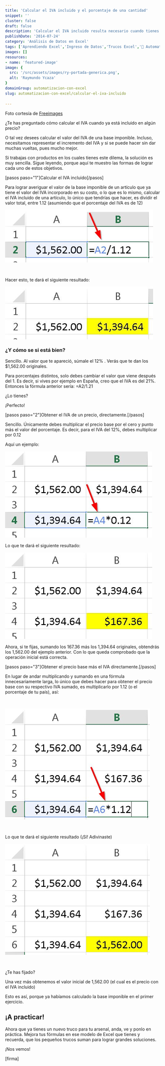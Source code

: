 ```yaml
---
title: 'Calcular el IVA incluido y el porcentaje de una cantidad'
snippet: ''
cluster: false
draft: false 
description: 'Calcular el IVA incluido resulta necesario cuando tienes esos catálogos de precios sin detalle de impuestos. Aquí te muestro cómo hacerlo fácil y sencillo.'
publishDate: '2014-07-24'
category: 'Análisis de Datos en Excel'
tags: ['Aprendiendo Excel','Ingreso de Datos','Trucos Excel','🤖 Automatización con Excel']
images: []
resources: 
- name: 'featured-image'
image: {
  src: '/src/assets/images/ry-portada-generica.png',
  alt: 'Raymundo Ycaza'
}
domainGroup: automatizacion-con-excel
slug: automatizacion-con-excel/calcular-el-iva-incluido

---
```


Foto cortesía de [Freeimages](http://www.freeimages.com/photo/649206 "Freeimages")

¿Te has preguntado cómo calcular el IVA cuando ya está incluido en algún precio?

O tal vez desees calcular el valor del IVA de una base imponible. Incluso, necesitamos representar el incremento del IVA y si se puede hacer sin dar muchas vueltas, pues mucho mejor.

Si trabajas con productos en los cuales tienes este dilema, la solución es muy sencilla. Sigue leyendo, porque aquí te muestro las formas de lograr cada uno de estos objetivos.

\[pasos paso="1"\]Calcular el IVA incluido\[/pasos\]

Para lograr averiguar el valor de la base imponible de un artículo que ya tiene el valor del IVA incorporado en su costo, o lo que es lo mismo, calcular el IVA incluido de una artículo, lo único que tendrías que hacer, es dividir el valor total, entre 1.12 (asumiendo que el porcentaje del IVA es de 12)

![Calcular el IVA incluido](/src/assets/images/2023/calcular-el-iva-incluido_001.jpg)

 

Hacer esto, te dará el siguiente resultado:

![Calcular el IVA incluido](/src/assets/images/2023/calcular-el-iva-incluido_002.jpg)

### ¿Y cómo se si está bien?

Sencillo. Al valor que te apareció, súmale el 12% . Verás que te dan los $1,562.00 originales.

Para porcentajes distintos, solo debes cambiar el valor que viene después del 1. Es decir, si vives por ejemplo en España, creo que el IVA es del 21%. Entonces la fórmula anterior sería: =A2/1.21

¿Lo tienes?

¡Perfecto!

\[pasos paso="2"\]Obtener el IVA de un precio, directamente.\[/pasos\]

Sencillo. Únicamente debes multiplicar el precio base por el cero y punto más el valor del porcentaje. Es decir, para el IVA del 12%, debes multiplicar por 0.12

Aquí un ejemplo:

![Calcular el IVA incluido](/src/assets/images/2023/calcular-el-iva-incluido_003.jpg)

Lo que te dará el siguiente resultado:

![Calcular el IVA incluido](/src/assets/images/2023/calcular-el-iva-incluido_004.jpg)

Ahora, si te fijas, sumando los 167.36 más los 1,394.64 originales, obtendrás los 1,562.00 del ejemplo anterior. Con lo que queda comprobado que la operación inicial está correcta.

\[pasos paso="3"\]Obtener el precio base más el IVA directamente.\[/pasos\]

En lugar de andar multiplicando y sumando en una fórmula innecesariamente larga, lo único que debes hacer para obtener el precio base con su respectivo IVA sumado, es multiplicarlo por 1.12 (o el porcentaje de tu país), así:

 

![Calcular el IVA incluido](/src/assets/images/2023/calcular-el-iva-incluido_005.jpg)

 

Lo que te dará el siguiente resultado (¡Sí! Adivinaste)

![Calcular el IVA incluido](/src/assets/images/2023/calcular-el-iva-incluido_006.jpg)

 

¿Te has fijado?

Una vez más obtenemos el valor inicial de 1,562.00 (el cual es el precio con el IVA incluido)

Esto es así, porque ya habíamos calculado la base imponible en el primer ejercicio.

## ¡A practicar!

Ahora que ya tienes un nuevo truco para tu arsenal, anda, ve y ponlo en práctica. Mejora tus fórmulas en ese modelo de Excel que tienes y recuerda, que los pequeños trucos suman para lograr grandes soluciones.

¡Nos vemos!

\[firma\]
